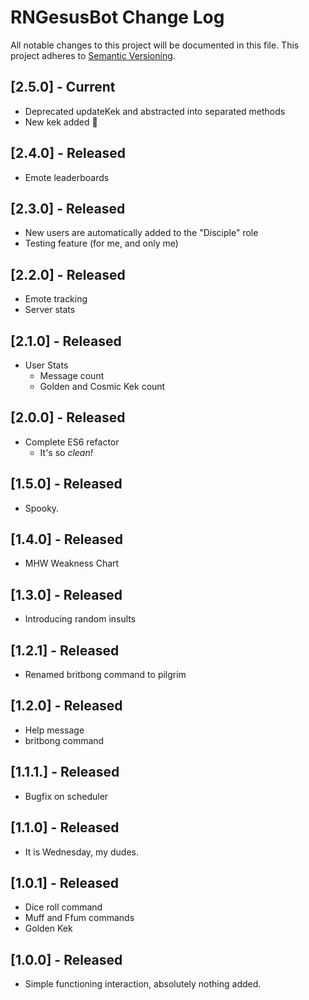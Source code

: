 # RNGesusBot Change Log
All notable changes to this project will be documented in this file.
This project adheres to [Semantic Versioning](http://semver.org/).

## [2.5.0] - Current
- Deprecated updateKek and abstracted into separated methods
- New kek added :eyes:

## [2.4.0] - Released
- Emote leaderboards

## [2.3.0] - Released
- New users are automatically added to the "Disciple" role
- Testing feature (for me, and only me)

## [2.2.0] - Released
- Emote tracking
- Server stats

## [2.1.0] - Released
- User Stats
   - Message count
   - Golden and Cosmic Kek count

## [2.0.0] - Released
- Complete ES6 refactor
   - It's so *clean!*

## [1.5.0] - Released
- Spooky.

## [1.4.0] - Released
- MHW Weakness Chart

## [1.3.0] - Released
- Introducing random insults

## [1.2.1] - Released
- Renamed britbong command to pilgrim

## [1.2.0] - Released
- Help message
- britbong command

## [1.1.1.] - Released
- Bugfix on scheduler

## [1.1.0] - Released
- It is Wednesday, my dudes.

## [1.0.1] - Released
- Dice roll command
- Muff and Ffum commands
- Golden Kek

## [1.0.0] - Released
- Simple functioning interaction, absolutely nothing added.

